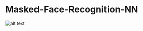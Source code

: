 # Masked-Face-Recognition-NN
![alt text](http://url/to/https://www.bing.com/images/search?q=h&id=C04EA59CB633F247926307038257D6A0C87A8C52&FORM=IQFRBA&tsc=ImageHoverTitle)
